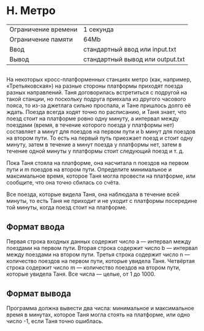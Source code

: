 <h1 class="title">H. Метро</h1>
      <table>
         <tr class="time-limit">
            <td class="property-title">Ограничение времени</td>
            <td>1&nbsp;секунда</td>
         </tr>
         <tr class="memory-limit">
            <td class="property-title">Ограничение памяти</td>
            <td>64Mb</td>
         </tr>
         <tr class="input-file">
            <td class="property-title">Ввод</td>
            <td colspan="1">стандартный ввод или input.txt</td>
         </tr>
         <tr class="output-file">
            <td class="property-title">Вывод</td>
            <td colspan="1">стандартный вывод или output.txt</td>
         </tr>
      </table>
   </div>
   <h2></h2>
   <div class="legend"><span style="">
         <p>На некоторых кросс-платформенных станциях метро (как, например, &laquo;Третьяковская&raquo;) на разные стороны платформы приходят поезда разных направлений. Таня договорилась встретиться с подругой на такой станции,
            но поскольку подруга приехала из другого часового пояса, то из-за джетлага сильно проспала, и Тане пришлось долго её ждать.
            Поезда всегда ходят точно по расписанию, и Таня знает, что поезд стоит на платформе ровно одну минуту, а интервал между поездами
            (время, в течение которого поезда у платформы нет) составляет <span class="tex-math-text">a</span> минут для поездов на первом пути и <span class="tex-math-text">b</span> минут для поездов на втором пути. То есть на первый путь приезжает поезд и стоит одну минуту, затем в течение <span class="tex-math-text">a</span> минут поезда у платформы нет, затем в течение одной минуты у платформы стоит следующий поезд и т.&nbsp;д.
         </p></span><p>Пока Таня стояла на платформе, она насчитала <span class="tex-math-text">n</span> поездов на первом пути и <span class="tex-math-text">m</span> поездов на втором пути. Определите минимальное и максимальное время, которое Таня могла провести на платформе, или сообщите,
         что она точно сбилась со счёта.
      </p>
      <p>Все поезда, которые видела Таня, она наблюдала в течение всей минуты, то есть Таня не приходит и не уходит с платформы посередине
         той минуты, когда поезд стоит на платформе.
      </p>
   </div>
   <h2>Формат ввода</h2>
   <div class="input-specification"><span style="">
         <p>Первая строка входных данных содержит число <span class="tex-math-text">a</span>&nbsp;&mdash; интервал между поездами на первом пути. Вторая строка содержит число <span class="tex-math-text">b</span>&nbsp;&mdash; интервал между поездами на втором пути. Третья строка содержит число <span class="tex-math-text">n</span>&nbsp;&mdash; количество поездов на первом пути, которые увидела Таня. Четвёртая строка содержит число <span class="tex-math-text">m</span>&nbsp;&mdash; количество поездов на втором пути, которые увидела Таня. Все числа&nbsp;&mdash; целые, от 1 до <span class="tex-math-text">1000</span>.
         </p></span></div>
   <h2>Формат вывода</h2>
   <div class="output-specification"><span style="">
         <p>Программа должна вывести два числа: минимальное и максимальное время в минутах, которое Таня могла стоять на платформе, или
            одно число <span class="tex-math-text">-1</span>, если Таня точно ошиблась.
         </p></span></div>
